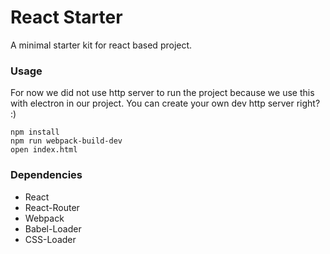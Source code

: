 React Starter
=====================

A minimal starter kit for react based project.

### Usage

For now we did not use http server to run the project because we  use this with electron in our project. You can create your own dev http server right? :)

```
npm install
npm run webpack-build-dev
open index.html
```

### Dependencies

* React
* React-Router
* Webpack
* Babel-Loader
* CSS-Loader